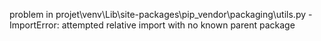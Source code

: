 problem in projet\venv\Lib\site-packages\pip\_vendor\packaging\utils.py - ImportError: attempted relative import with no known parent package
